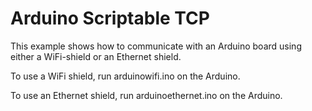 # Arduino Scriptable TCP

This example shows how to communicate with an Arduino board
using either a WiFi-shield or an Ethernet shield.

To use a WiFi shield, run arduinowifi.ino on the Arduino.

To use an Ethernet shield, run arduinoethernet.ino on the Arduino.
